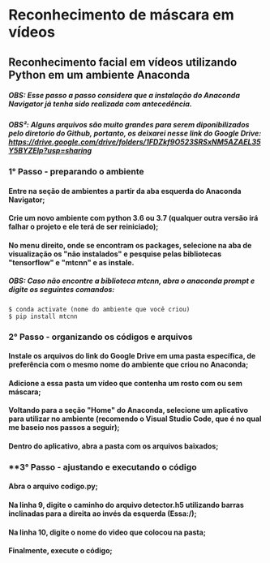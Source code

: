 # Reconhecimento de máscara em vídeos
## Reconhecimento facial em vídeos utilizando Python em um ambiente Anaconda

##### OBS: Esse passo a passo considera que a instalação do Anaconda Navigator já tenha sido realizada com antecedência.
##### OBS²: Alguns arquivos são muito grandes para serem diponibilizados pelo diretorio do Github, portanto, os deixarei nesse link do Google Drive: https://drive.google.com/drive/folders/1FDZkf9O523SRSxNM5AZAEL35Y5BYZElp?usp=sharing

### **1° Passo - preparando o ambiente**

#### Entre na seção de ambientes a partir da aba esquerda do Anaconda Navigator;
#### Crie um novo ambiente com python 3.6 ou 3.7 (qualquer outra versão irá falhar o projeto e ele terá de ser reiniciado);
#### No menu direito, onde se encontram os packages, selecione na aba de visualização os "não instalados" e pesquise pelas bibliotecas "tensorflow" e "mtcnn" e as instale.
##### OBS: Caso não encontre a biblioteca mtcnn, abra o anaconda prompt e digite os seguintes comandos:
```
$ conda activate (nome do ambiente que você criou)
$ pip install mtcnn
```
### **2° Passo - organizando os códigos e arquivos**

#### Instale os arquivos do link do Google Drive em uma pasta específica, de preferência com o mesmo nome do ambiente que criou no Anaconda;
#### Adicione a essa pasta um vídeo que contenha um rosto com ou sem máscara;
#### Voltando para a seção "Home" do Anaconda, selecione um aplicativo para utilizar no ambiente (recomendo o Visual Studio Code, que é no qual me baseio nos passos a seguir);
#### Dentro do aplicativo, abra a pasta com os arquivos baixados;

### **3° Passo - ajustando e executando o código
#### Abra o arquivo codigo.py;
#### Na linha 9, digite o caminho do arquivo detector.h5 utilizando barras inclinadas para a direita ao invés da esquerda (Essa:/);
#### Na linha 10, digite o nome do video que colocou na pasta;
#### Finalmente, execute o código;
